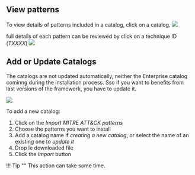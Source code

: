 

## View patterns

To view details of patterns included in a catalog, click on a catalog. 
![](../images/administration-guides/attack-patterns-2.png)

full details of each pattern can be reviewed by click on a technique ID (*TXXXX*)
![](../images/administration-guides/attack-patterns-3.png)

## Add or Update Catalogs
The catalogs are not updated automatically, neither the Enterprise catalog cominng during the installation process. Sso if you want to benefits from last versions of the framework, you have to update it.

![](../images/administration-guides/attack-patterns-4.png)

To add a new catalog:

1. Click on the *Import MITRE ATT&CK patterns*
2. Choose the patterns you want to install
3. Add a catalog name if *creating a new catalog*, or select the name of an existing one to *update it*
4. Drop le downloaded file
5. Click the *Import* button

!!! Tip ""
    This action can take some time.
